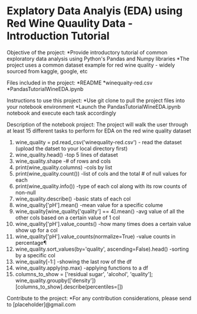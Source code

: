# Explatory Data Analyis (EDA) using Red Wine Quaulity Data - Introduction Tutorial

Objective of the project:
*Provide introductory tutorial of common exploratory data analysis using Python's Pandas and Numpy libraries
*The project uses a common dataset example for red wine quality - widely sourced from kaggle, google, etc

Files included in the project:
*README
*winequaity-red.csv
*PandasTutorialWineEDA.ipynb

Instructions to use this project: 
*Use git clone to pull the project files into your notebook environment
*Launch the PandasTutorialWineEDA.ipynb notebook and execute each task accordingly

Description of the notebook project:
The project will walk the user through at least 15 different tasks to perform for EDA on the red wine quality dataset
1. wine_quality = pd.read_csv('winequality-red.csv') - read the dataset (upload the datset to your local directory first)
2. wine_quality.head() -top 5 lines of dataset
3. wine_quality.shape -# of rows and cols
4. print(wine_quality.columns) -cols by list
5. print(wine_quality.count()) -list of cols and the total # of null values for each
6. print(wine_quality.info()) -type of each col along with its row counts of non-null
7. wine_quality.describe() -basic stats of each col
8. wine_quality['pH'].mean() -mean value for a specific colume
9. wine_quality[wine_quality['quality'] == 4].mean() -avg value of all the other cols based on a certain value of 1 col
10. wine_quality['pH'].value_counts() -how many times does a certain value show up for a col
11. wine_quality['pH'].value_counts(normalize=True) -value counts in percentage¶
12. wine_quality.sort_values(by='quality', ascending=False).head() -sorting by a specific col
13. wine_quality[-1:] -showing the last row of the df
14. wine_quality.apply(np.max) -applying functions to a df
15. columns_to_show = ['residual sugar', 'alcohol', 'quality']; wine_quality.groupby(['density'])[columns_to_show].describe(percentiles=[])


Contribute to the project:
*For any contribution considerations, please send to [placeholder]@gmail.com 
